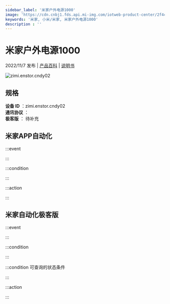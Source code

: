 ```yaml
---
sidebar_label: '米家户外电源1000'
image: 'https://cdn.cnbj1.fds.api.mi-img.com/iotweb-product-center/2f4c0aadb70bf429b119626511ca6554_1661936871449.png?GalaxyAccessKeyId=AKVGLQWBOVIRQ3XLEW&Expires=9223372036854775807&Signature=km6BAV5aSHIO4S5ZltLeyBxCIsU='
keywords: '米家, 小米/米家, 米家户外电源1000'
description : ''
---
```

# 米家户外电源1000

2022/11/7 发布 | [产品百科](https://home.mi.com/webapp/content/baike/product/index.html?model=zimi.enstor.cndy02/) | [说明书](https://home.mi.com/views/introduction.html?model=zimi.enstor.cndy02&region=cn)

![zimi.enstor.cndy02](https://cdn.cnbj1.fds.api.mi-img.com/iotweb-product-center/2f4c0aadb70bf429b119626511ca6554_1661936871449.png?GalaxyAccessKeyId=AKVGLQWBOVIRQ3XLEW&Expires=9223372036854775807&Signature=km6BAV5aSHIO4S5ZltLeyBxCIsU=)

## 规格  
> 
**设备 ID** ：zimi.enstor.cndy02  
**通讯协议** ：  
**极客版**  ： 待补充 


## 米家APP自动化  

:::event  

:::

:::condition  

:::

:::action   

:::

## 米家自动化极客版  

:::event  

:::

:::condition  

:::

:::condition 可查询的状态条件  

:::

:::action  

:::

        
